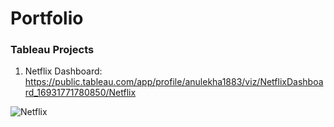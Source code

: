 # Portfolio

### Tableau Projects

1. Netflix Dashboard: https://public.tableau.com/app/profile/anulekha1883/viz/NetflixDashboard_16931771780850/Netflix

![Netflix](https://github.com/ayyboddu/Portfolio/assets/67741733/544e05b3-e77a-4f55-9e87-3eeb42b70251)
